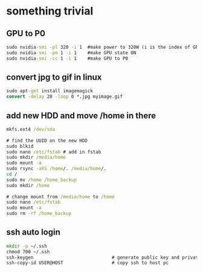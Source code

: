 # something trivial

## GPU to P0  
```bat
sudo nvidia-smi -pl 320 -i 1  #make power to 320W (i is the index of GPU number)  
sudo nvidia-smi -pm 1 -i 1    #make GPU state ON  
sudo nvidia-smi -cc 1 -i 1    #make GPU to P0  
```
  
## convert jpg to gif in linux  
```bat
sudo apt-get install imagemagick  
convert -delay 20 -loop 0 *.jpg myimage.gif  
```
  
## add new HDD and move /home in there  
```bat
mkfs.ext4 /dev/sda  
  
# find the UUID on the new HDD  
sudo blkid                              
sudo nano /etc/fstab # add in fstab  
sudo mkdir /media/home  
sudo mount -a  
sudo rsync -aXS /home/. /media/home/.  
cd /  
sudo mv /home /home_backup  
sudo mkdir /home  
  
# change mount from /media/home to /home  
sudo nano /etc/fstab                     
sudo mount -a  
sudo rm -rf /home_backup  
```  
  
## ssh auto login  
```bat
mkdir -p ~/.ssh  
chmod 700 ~/.ssh  
ssh-keygen                             # generate public key and private key
ssh-copy-id USER@HOST                  # copy ssh to host pc
```
